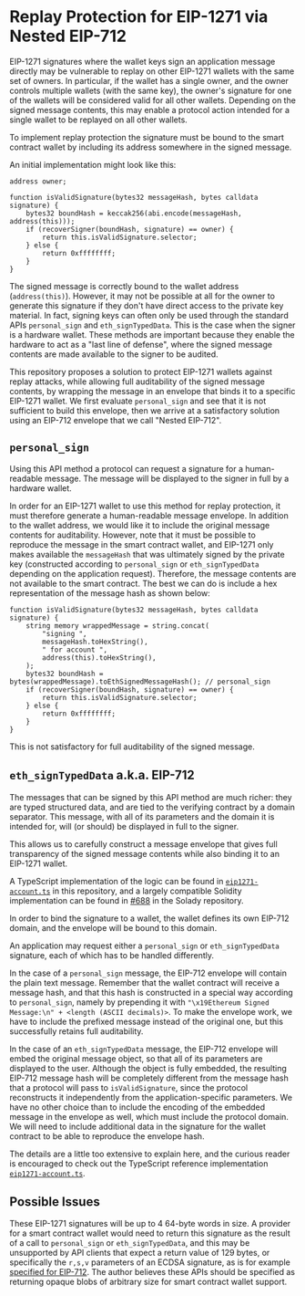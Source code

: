 # Replay Protection for EIP-1271 via Nested EIP-712

EIP-1271 signatures where the wallet keys sign an application message directly may be vulnerable to replay on other EIP-1271 wallets with the same set of owners. In particular, if the wallet has a single owner, and the owner controls multiple wallets (with the same key), the owner's signature for one of the wallets will be considered valid for all other wallets. Depending on the signed message contents, this may enable a protocol action intended for a single wallet to be replayed on all other wallets.

To implement replay protection the signature must be bound to the smart contract wallet by including its address somewhere in the signed message.

An initial implementation might look like this:

```solidity
address owner;

function isValidSignature(bytes32 messageHash, bytes calldata signature) {
    bytes32 boundHash = keccak256(abi.encode(messageHash, address(this)));
    if (recoverSigner(boundHash, signature) == owner) {
        return this.isValidSignature.selector;
    } else {
        return 0xffffffff;
    }
}
```

The signed message is correctly bound to the wallet address (`address(this)`). However, it may not be possible at all for the owner to generate this signature if they don't have direct access to the private key material. In fact, signing keys can often only be used through the standard APIs `personal_sign` and `eth_signTypedData`. This is the case when the signer is a hardware wallet. These methods are important because they enable the hardware to act as a "last line of defense", where the signed message contents are made available to the signer to be audited.

This repository proposes a solution to protect EIP-1271 wallets against replay attacks, while allowing full auditability of the signed message contents, by wrapping the message in an envelope that binds it to a specific EIP-1271 wallet. We first evaluate `personal_sign` and see that it is not sufficient to build this envelope, then we arrive at a satisfactory solution using an EIP-712 envelope that we call "Nested EIP-712".

## `personal_sign`

Using this API method a protocol can request a signature for a human-readable message. The message will be displayed to the signer in full by a hardware wallet.

In order for an EIP-1271 wallet to use this method for replay protection, it must therefore generate a human-readable message envelope. In addition to the wallet address, we would like it to include the original message contents for auditability. However, note that it must be possible to reproduce the message in the smart contract wallet, and EIP-1271 only makes available the `messageHash` that was ultimately signed by the private key (constructed according to `personal_sign` or `eth_signTypedData` depending on the application request). Therefore, the message contents are not available to the smart contract. The best we can do is include a hex representation of the message hash as shown below:

```solidity
function isValidSignature(bytes32 messageHash, bytes calldata signature) {
    string memory wrappedMessage = string.concat(
        "signing ",
        messageHash.toHexString(),
        " for account ",
        address(this).toHexString(),
    );
    bytes32 boundHash = bytes(wrappedMessage).toEthSignedMessageHash(); // personal_sign
    if (recoverSigner(boundHash, signature) == owner) {
        return this.isValidSignature.selector;
    } else {
        return 0xffffffff;
    }
}
```

This is not satisfactory for full auditability of the signed message.

## `eth_signTypedData` a.k.a. EIP-712

The messages that can be signed by this API method are much richer: they are typed structured data, and are tied to the verifying contract by a domain separator. This message, with all of its parameters and the domain it is intended for, will (or should) be displayed in full to the signer.

This allows us to carefully construct a message envelope that gives full transparency of the signed message contents while also binding it to an EIP-1271 wallet.

A TypeScript implementation of the logic can be found in [`eip1271-account.ts`](/src/eip1271-account.ts) in this repository, and a largely compatible Solidity implementation can be found in [#688](https://github.com/Vectorized/solady/pull/688) in the Solady repository.

In order to bind the signature to a wallet, the wallet defines its own EIP-712 domain, and the envelope will be bound to this domain.

An application may request either a `personal_sign` or `eth_signTypedData` signature, each of which has to be handled differently.

In the case of a `personal_sign` message, the EIP-712 envelope will contain the plain text message. Remember that the wallet contract will receive a message hash, and that this hash is constructed in a special way according to `personal_sign`, namely by prepending it with `"\x19Ethereum Signed Message:\n" + <length (ASCII decimals)>`. To make the envelope work, we have to include the prefixed message instead of the original one, but this successfully retains full auditability.

In the case of an `eth_signTypedData` message, the EIP-712 envelope will embed the original message object, so that all of its parameters are displayed to the user. Although the object is fully embedded, the resulting EIP-712 message hash will be completely different from the message hash that a protocol will pass to `isValidSignature`, since the protocol reconstructs it independently from the application-specific parameters. We have no other choice than to include the encoding of the embedded message in the envelope as well, which must include the protocol domain. We will need to include additional data in the signature for the wallet contract to be able to reproduce the envelope hash.

The details are a little too extensive to explain here, and the curious reader is encouraged to check out the TypeScript reference implementation [`eip1271-account.ts`](/src/eip1271-account.ts).

## Possible Issues
These EIP-1271 signatures will be up to 4 64-byte words in size. A provider for a smart contract wallet would need to return this signature as the result of a call to `personal_sign` or `eth_signTypedData`, and this may be unsupported by API clients that expect a return value of 129 bytes, or specifically the `r,s,v` parameters of an ECDSA signature, as is for example [specified for EIP-712](https://eips.ethereum.org/EIPS/eip-712#specification-of-the-eth_signtypeddata-json-rpc). The author believes these APIs should be specified as returning opaque blobs of arbitrary size for smart contract wallet support.
